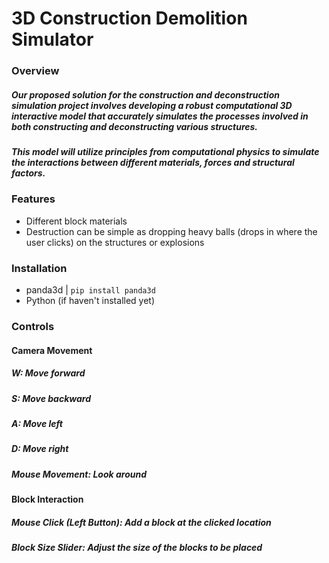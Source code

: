 # 3D Construction Demolition Simulator

### Overview

##### Our proposed solution for the construction and deconstruction simulation project involves developing a robust computational 3D interactive model that accurately simulates the processes involved in both constructing and deconstructing various structures. 

##### This model will utilize principles from computational physics to simulate the interactions between different materials, forces and structural factors.

### Features
- Different block materials
- Destruction can be simple as dropping heavy balls (drops in where the user clicks) on the structures or explosions

### Installation
- panda3d | `pip install panda3d
`
- Python (if haven't installed yet)

### Controls
#### Camera Movement
##### W: Move forward
##### S: Move backward
##### A: Move left
##### D: Move right
##### Mouse Movement: Look around

#### Block Interaction
##### Mouse Click (Left Button): Add a block at the clicked location
##### Block Size Slider: Adjust the size of the blocks to be placed
